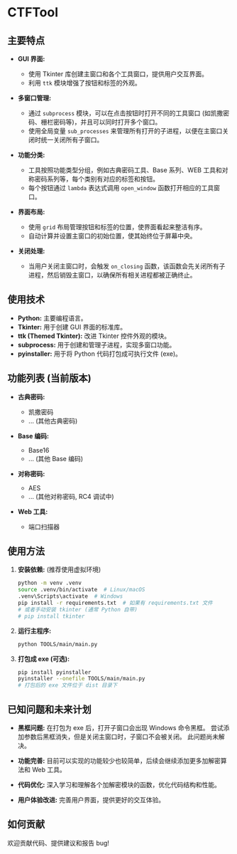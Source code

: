 # CTFTool

## 主要特点

*   **GUI 界面:**
    *   使用 Tkinter 库创建主窗口和各个工具窗口，提供用户交互界面。
    *   利用 `ttk` 模块增强了按钮和标签的外观。

*   **多窗口管理:**
    *   通过 `subprocess` 模块，可以在点击按钮时打开不同的工具窗口 (如凯撒密码、栅栏密码等)，并且可以同时打开多个窗口。
    *   使用全局变量 `sub_processes` 来管理所有打开的子进程，以便在主窗口关闭时统一关闭所有子窗口。

*   **功能分类:**
    *   工具按照功能类型分组，例如古典密码工具、Base 系列、WEB 工具和对称密码系列等，每个类别有对应的标签和按钮。
    *   每个按钮通过 `lambda` 表达式调用 `open_window` 函数打开相应的工具窗口。

*   **界面布局:**
    *   使用 `grid` 布局管理按钮和标签的位置，使界面看起来整洁有序。
    *   自动计算并设置主窗口的初始位置，使其始终位于屏幕中央。

*   **关闭处理:**
    *   当用户关闭主窗口时，会触发 `on_closing` 函数，该函数会先关闭所有子进程，然后销毁主窗口，以确保所有相关进程都被正确终止。

## 使用技术

*   **Python:**  主要编程语言。
*   **Tkinter:** 用于创建 GUI 界面的标准库。
*   **ttk (Themed Tkinter):** 改进 Tkinter 控件外观的模块。
*   **subprocess:** 用于创建和管理子进程，实现多窗口功能。
*   **pyinstaller:** 用于将 Python 代码打包成可执行文件 (exe)。

## 功能列表 (当前版本)

*   **古典密码:**
    *   凯撒密码
    *   ... (其他古典密码)

*   **Base 编码:**
    *   Base16
    *   ... (其他 Base 编码)

*   **对称密码:**
    *   AES
    *   ... (其他对称密码, RC4 调试中)

*   **Web 工具:**
    *   端口扫描器

## 使用方法

1.  **安装依赖:**  (推荐使用虚拟环境)

    ```bash
    python -m venv .venv
    source .venv/bin/activate  # Linux/macOS
    .venv\Scripts\activate  # Windows
    pip install -r requirements.txt  # 如果有 requirements.txt 文件
    # 或者手动安装 tkinter (通常 Python 自带)
    # pip install tkinter
    ```

2.  **运行主程序:**

    ```bash
    python TOOLS/main/main.py
    ```

3.  **打包成 exe (可选):**

    ```bash
    pip install pyinstaller
    pyinstaller --onefile TOOLS/main/main.py
    # 打包后的 exe 文件位于 dist 目录下
    ```

## 已知问题和未来计划

*   **黑框问题:** 在打包为 exe 后，打开子窗口会出现 Windows 命令黑框。 尝试添加参数后黑框消失，但是关闭主窗口时，子窗口不会被关闭。  此问题尚未解决。

*   **功能完善:**  目前可以实现的功能较少也较简单，后续会继续添加更多加解密算法和 Web 工具。

*   **代码优化:**  深入学习和理解各个加解密模块的函数，优化代码结构和性能。

*   **用户体验改进:** 完善用户界面，提供更好的交互体验。

## 如何贡献

欢迎贡献代码、提供建议和报告 bug!

